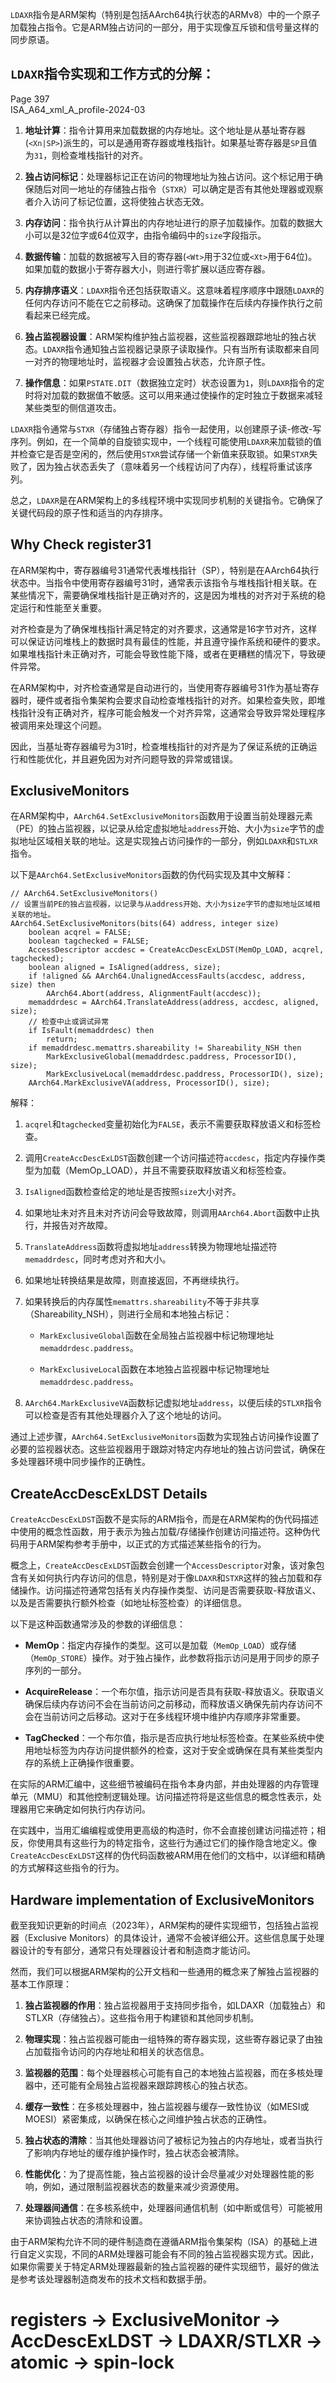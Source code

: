 `LDAXR`指令是ARM架构（特别是包括AArch64执行状态的ARMv8）中的一个原子加载独占指令。它是ARM独占访问的一部分，用于实现像互斥锁和信号量这样的同步原语。

## `LDAXR`指令实现和工作方式的分解：
Page 397  
ISA_A64_xml_A_profile-2024-03

1. **地址计算**：指令计算用来加载数据的内存地址。这个地址是从基址寄存器(`<Xn|SP>`)派生的，可以是通用寄存器或堆栈指针。如果基址寄存器是`SP`且值为`31`，则检查堆栈指针的对齐。

2. **独占访问标记**：处理器标记正在访问的物理地址为独占访问。这个标记用于确保随后对同一地址的存储独占指令（`STXR`）可以确定是否有其他处理器或观察者介入访问了标记位置，这将使独占状态无效。

3. **内存访问**：指令执行从计算出的内存地址进行的原子加载操作。加载的数据大小可以是32位字或64位双字，由指令编码中的`size`字段指示。

4. **数据传输**：加载的数据被写入目的寄存器(`<Wt>`用于32位或`<Xt>`用于64位)。如果加载的数据小于寄存器大小，则进行零扩展以适应寄存器。

5. **内存排序语义**：`LDAXR`指令还包括获取语义。这意味着程序顺序中跟随`LDAXR`的任何内存访问不能在它之前移动。这确保了加载操作在后续内存操作执行之前看起来已经完成。

6. **独占监视器设置**：ARM架构维护独占监视器，这些监视器跟踪地址的独占状态。`LDAXR`指令通知独占监视器记录原子读取操作。只有当所有读取都来自同一对齐的物理地址时，监视器才会设置独占状态，允许原子性。

7. **操作信息**：如果`PSTATE.DIT`（数据独立定时）状态设置为`1`，则`LDAXR`指令的定时将对加载的数据值不敏感。这可以用来通过使操作的定时独立于数据来减轻某些类型的侧信道攻击。

`LDAXR`指令通常与`STXR`（存储独占寄存器）指令一起使用，以创建原子读-修改-写序列。例如，在一个简单的自旋锁实现中，一个线程可能使用`LDAXR`来加载锁的值并检查它是否是空闲的，然后使用`STXR`尝试存储一个新值来获取锁。如果`STXR`失败了，因为独占状态丢失了（意味着另一个线程访问了内存），线程将重试该序列。

总之，`LDAXR`是在ARM架构上的多线程环境中实现同步机制的关键指令。它确保了关键代码段的原子性和适当的内存排序。


## Why Check register31
在ARM架构中，寄存器编号31通常代表堆栈指针（SP），特别是在AArch64执行状态中。当指令中使用寄存器编号31时，通常表示该指令与堆栈指针相关联。在某些情况下，需要确保堆栈指针是正确对齐的，这是因为堆栈的对齐对于系统的稳定运行和性能至关重要。

对齐检查是为了确保堆栈指针满足特定的对齐要求，这通常是16字节对齐，这样可以保证访问堆栈上的数据时具有最佳的性能，并且遵守操作系统和硬件的要求。如果堆栈指针未正确对齐，可能会导致性能下降，或者在更糟糕的情况下，导致硬件异常。

在ARM架构中，对齐检查通常是自动进行的，当使用寄存器编号31作为基址寄存器时，硬件或者指令集架构会要求自动检查堆栈指针的对齐。如果检查失败，即堆栈指针没有正确对齐，程序可能会触发一个对齐异常，这通常会导致异常处理程序被调用来处理这个问题。

因此，当基址寄存器编号为31时，检查堆栈指针的对齐是为了保证系统的正确运行和性能优化，并且避免因为对齐问题导致的异常或错误。

## ExclusiveMonitors  
在ARM架构中，`AArch64.SetExclusiveMonitors`函数用于设置当前处理器元素（PE）的独占监视器，以记录从给定虚拟地址`address`开始、大小为`size`字节的虚拟地址区域相关联的地址。这是实现独占访问操作的一部分，例如`LDAXR`和`STLXR`指令。

以下是`AArch64.SetExclusiveMonitors`函数的伪代码实现及其中文解释：

```pseudocode
// AArch64.SetExclusiveMonitors()
// 设置当前PE的独占监视器，以记录与从address开始、大小为size字节的虚拟地址区域相关联的地址。
AArch64.SetExclusiveMonitors(bits(64) address, integer size)
    boolean acqrel = FALSE;
    boolean tagchecked = FALSE;
    AccessDescriptor accdesc = CreateAccDescExLDST(MemOp_LOAD, acqrel, tagchecked);
    boolean aligned = IsAligned(address, size);
    if !aligned && AArch64.UnalignedAccessFaults(accdesc, address, size) then
        AArch64.Abort(address, AlignmentFault(accdesc));
    memaddrdesc = AArch64.TranslateAddress(address, accdesc, aligned, size);
    // 检查中止或调试异常
    if IsFault(memaddrdesc) then
        return;
    if memaddrdesc.memattrs.shareability != Shareability_NSH then
        MarkExclusiveGlobal(memaddrdesc.paddress, ProcessorID(), size);
        MarkExclusiveLocal(memaddrdesc.paddress, ProcessorID(), size);
    AArch64.MarkExclusiveVA(address, ProcessorID(), size);
```

解释：

1. `acqrel`和`tagchecked`变量初始化为`FALSE`，表示不需要获取释放语义和标签检查。

2. 调用`CreateAccDescExLDST`函数创建一个访问描述符`accdesc`，指定内存操作类型为加载（MemOp_LOAD），并且不需要获取释放语义和标签检查。

3. `IsAligned`函数检查给定的地址是否按照`size`大小对齐。

4. 如果地址未对齐且未对齐访问会导致故障，则调用`AArch64.Abort`函数中止执行，并报告对齐故障。

5. `TranslateAddress`函数将虚拟地址`address`转换为物理地址描述符`memaddrdesc`，同时考虑对齐和大小。

6. 如果地址转换结果是故障，则直接返回，不再继续执行。

7. 如果转换后的内存属性`memattrs.shareability`不等于非共享（Shareability_NSH），则进行全局和本地独占标记：

   - `MarkExclusiveGlobal`函数在全局独占监视器中标记物理地址`memaddrdesc.paddress`。
   
   - `MarkExclusiveLocal`函数在本地独占监视器中标记物理地址`memaddrdesc.paddress`。

8. `AArch64.MarkExclusiveVA`函数标记虚拟地址`address`，以便后续的`STLXR`指令可以检查是否有其他处理器介入了这个地址的访问。

通过上述步骤，`AArch64.SetExclusiveMonitors`函数为实现独占访问操作设置了必要的监视器状态。这些监视器用于跟踪对特定内存地址的独占访问尝试，确保在多处理器环境中同步操作的正确性。

## CreateAccDescExLDST Details

`CreateAccDescExLDST`函数不是实际的ARM指令，而是在ARM架构的伪代码描述中使用的概念性函数，用于表示为独占加载/存储操作创建访问描述符。这种伪代码用于ARM架构参考手册中，以正式的方式描述某些指令的行为。

概念上，`CreateAccDescExLDST`函数会创建一个`AccessDescriptor`对象，该对象包含有关如何执行内存访问的信息，特别是对于像`LDAXR`和`STXR`这样的独占加载和存储操作。访问描述符通常包括有关内存操作类型、访问是否需要获取-释放语义、以及是否需要执行额外检查（如地址标签检查）的详细信息。

以下是这种函数通常涉及的参数的详细信息：

- **MemOp**：指定内存操作的类型。这可以是加载（`MemOp_LOAD`）或存储（`MemOp_STORE`）操作。对于独占操作，此参数将指示访问是用于同步的原子序列的一部分。

- **AcquireRelease**：一个布尔值，指示访问是否具有获取-释放语义。获取语义确保后续内存访问不会在当前访问之前移动，而释放语义确保先前内存访问不会在当前访问之后移动。这对于在多线程环境中维护内存顺序非常重要。

- **TagChecked**：一个布尔值，指示是否应执行地址标签检查。在某些系统中使用地址标签为内存访问提供额外的检查，这对于安全或确保在具有某些类型内存的系统上正确操作很重要。

在实际的ARM汇编中，这些细节被编码在指令本身内部，并由处理器的内存管理单元（MMU）和其他控制逻辑处理。访问描述符将是这些信息的概念性表示，处理器用它来确定如何执行内存访问。

在实践中，当用汇编编程或使用更高级的构造时，你不会直接创建访问描述符；相反，你使用具有这些行为的特定指令，这些行为通过它们的操作隐含地定义。像`CreateAccDescExLDST`这样的伪代码函数被ARM用在他们的文档中，以详细和精确的方式解释这些指令的行为。

## Hardware implementation of ExclusiveMonitors
截至我知识更新的时间点（2023年），ARM架构的硬件实现细节，包括独占监视器（Exclusive Monitors）的具体设计，通常不会被详细公开。这些信息属于处理器设计的专有部分，通常只有处理器设计者和制造商才能访问。

然而，我们可以根据ARM架构的公开文档和一些通用的概念来了解独占监视器的基本工作原理：

1. **独占监视器的作用**：独占监视器用于支持同步指令，如LDAXR（加载独占）和STLXR（存储独占）。这些指令用于构建锁和其他同步机制。

2. **物理实现**：独占监视器可能由一组特殊的寄存器实现，这些寄存器记录了由独占加载指令访问的内存地址和相关的状态信息。

3. **监视器的范围**：每个处理器核心可能有自己的本地独占监视器，而在多核处理器中，还可能有全局独占监视器来跟踪跨核心的独占状态。

4. **缓存一致性**：在多核处理器中，独占监视器与缓存一致性协议（如MESI或MOESI）紧密集成，以确保在核心之间维护独占状态的正确性。

5. **独占状态的清除**：当其他处理器访问了被标记为独占的内存地址，或者当执行了影响内存地址的缓存维护操作时，独占状态会被清除。

6. **性能优化**：为了提高性能，独占监视器的设计会尽量减少对处理器性能的影响，例如，通过限制监视器状态的数量来减少资源使用。

7. **处理器间通信**：在多核系统中，处理器间通信机制（如中断或信号）可能被用来协调独占状态的清除和设置。

由于ARM架构允许不同的硬件制造商在遵循ARM指令集架构（ISA）的基础上进行自定义实现，不同的ARM处理器可能会有不同的独占监视器实现方式。因此，如果你需要关于特定ARM处理器最新的独占监视器的硬件实现细节，最好的做法是参考该处理器制造商发布的技术文档和数据手册。

# registers -> ExclusiveMonitor -> AccDescExLDST -> LDAXR/STLXR -> atomic -> spin-lock